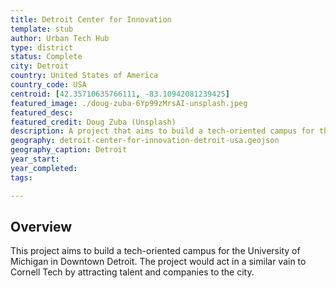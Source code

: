 ```yaml
---
title: Detroit Center for Innovation
template: stub
author: Urban Tech Hub
type: district
status: Complete
city: Detroit
country: United States of America
country_code: USA
centroid: [42.35710635766111, -83.10942081239425]
featured_image: ./doug-zuba-6Yp99zMrsAI-unsplash.jpeg
featured_desc: 
featured_credit: Doug Zuba (Unsplash)
description: A project that aims to build a tech-oriented campus for the University of Michigan in Downtown Detroit.
geography: detroit-center-for-innovation-detroit-usa.geojson
geography_caption: Detroit
year_start:
year_completed:
tags:

---
```


## Overview

This project aims to build a tech-oriented campus for the University of Michigan in Downtown Detroit. The project would act in a similar vain to Cornell Tech by attracting talent and companies to the city.
